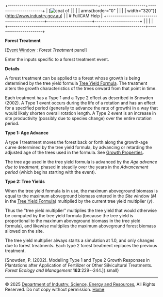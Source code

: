 +----------------------------------------------+-----------------------+-----------------------+
| [![coat of                                   |                       | [](index.htm)         |
| arms](imgs/DISER-inline_Mono.png){border="0" |                       |                       |
| width="320"}](http://www.industry.gov.au)    |                       | # FullCAM Help        |
+----------------------------------------------+-----------------------+-----------------------+
|                                              |                       |                       |
+----------------------------------------------+-----------------------+-----------------------+

**Forest Treatment**

\[[Event Window](137_Event%20Window.htm) : *Forest Treatment* panel\]

Enter the inputs specific to a forest treatment event.

**Details**

A forest treatment can be applied to a forest whose growth is being
determined by the tree yield formula [Tree Yield
Formula](130_Tree%20Yield%20Formula.htm). The treatment alters the
growth characteristics of the trees onward from that point in time.

Each treatment has a Type 1 and a Type 2 effect as described in Snowden
(2002). A Type 1 event occurs during the life of a rotation and has an
effect for a specified period (generally to advance the rate of growth)
in a way that would likely shorten overall rotation length. A Type 2
event is an increase in site productivity (possibly due to species
change) over the entire rotation period.

**Type 1: Age Advance**

A type 1 treatment moves the forest back or forth along the growth-age
curve determined by the tree yield formula, by advancing or retarding
the adjusted age of the trees used in the formula. See [Growth
Properties](42_Growth%20Properties.htm).

The tree age used in the tree yield formula is advanced by the *Age
advance due to treatment*, phased in steadily over the years in the
*Advancement period* (which begins starting with the event).

**Type 2: Tree Yields**

When the tree yield formula is in use, the maximum aboveground biomass
is equal to the maximum aboveground biomass entered in the *Site* window
(*M* in the [Tree Yield Formula](130_Tree%20Yield%20Formula.htm))
multiplied by the current tree yield multiplier (*y*).

Thus the "tree yield multiplier" multiplies the tree yield that would
otherwise be computed by the tree yield formula (because the tree yield
is proportional to the maximum aboveground biomass in the tree yield
formula), and likewise multiplies the maximum aboveground forest biomass
allowed on the site.

The tree yield multiplier always starts a simulation at 1.0, and only
changes due to forest treatments. Each type 2 forest treatment replaces
the previous treatment.

[Snowden, P. (2002). Modelling Type 1 and Type 2 Growth Responses in
Plantations after Application of Fertilizer or Other Silvicultural
Treatments. *Forest Ecology and Management* **163**:229--244.]{.small}

------------------------------------------------------------------------

© 2025 [Department of Industry, Science, Energy and
Resources](http://www.industry.gov.au "Department of Industry, Science, Energy and Resources"),
All Rights Reserved. Do not copy without permission.
[Home](index.htm "help index")
